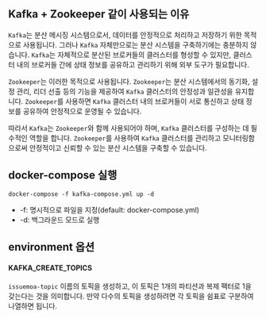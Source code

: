 ## Kafka + Zookeeper 같이 사용되는 이유
`Kafka`는 분산 메시징 시스템으로서, 데이터를 안정적으로 처리하고 저장하기 위한 목적으로 사용됩니다. 그러나 `Kafka` 자체만으로는 분산 시스템을 구축하기에는 충분하지 않습니다. `Kafka`는 자체적으로 분산된 브로커들의 클러스터를 형성할 수 있지만, 클러스터 내의 브로커들 간에 상태 정보를 공유하고 관리하기 위해 외부 도구가 필요합니다.

`Zookeeper`는 이러한 목적으로 사용됩니다. `Zookeeper`는 분산 시스템에서의 동기화, 설정 관리, 리더 선출 등의 기능을 제공하여 `Kafka` 클러스터의 안정성과 일관성을 유지합니다. `Zookeeper`를 사용하면 `Kafka` 클러스터 내의 브로커들이 서로 통신하고 상태 정보를 공유하여 안정적으로 운영될 수 있습니다.

따라서 `Kafka`는 `Zookeeper`와 함께 사용되어야 하며, `Kafka` 클러스터를 구성하는 데 필수적인 역할을 합니다. `Zookeeper`를 사용하여 `Kafka` 클러스터를 관리하고 모니터링함으로써 안정적이고 신뢰할 수 있는 분산 시스템을 구축할 수 있습니다.


## docker-compose 실행
```
docker-compose -f kafka-compose.yml up -d
```
- -f: 명시적으로 파일을 지정(default: docker-compose.yml)
- -d: 백그라운드 모드로 실행

## environment 옵션
#### KAFKA_CREATE_TOPICS
`issuemoa-topic` 이름의 토픽을 생성하고, 이 토픽은 1개의 파티션과 복제 팩터로 1을 갖는다는 것을 의미합니다. 
만약 다수의 토픽을 생성하려면 각 토픽을 쉼표로 구분하여 나열하면 됩니다.
